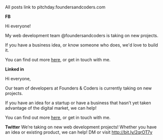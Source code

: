 All posts link to pitchday.foundersandcoders.com

**FB**

Hi everyone!

My web development team @foundersandcoders is taking on new projects.

If you have a business idea, or know someone who does, we'd love to build it.  

You can find out more [here](http://pitchday.foundersandcoders.com/), or get in touch with me.



**Linked in**

Hi everyone,

Our team of developers at Founders & Coders is currently taking on new projects.

If you have an idea for a startup or have a business that hasn’t yet taken advantage of the digital market, we can help!

You can find out more [here](http://pitchday.foundersandcoders.com/), or get in touch with me.



**Twitter**
We’re taking on new web development projects! Whether you have an idea or existing product, we can help! DM or visit http://bit.ly/2qrOT7y

